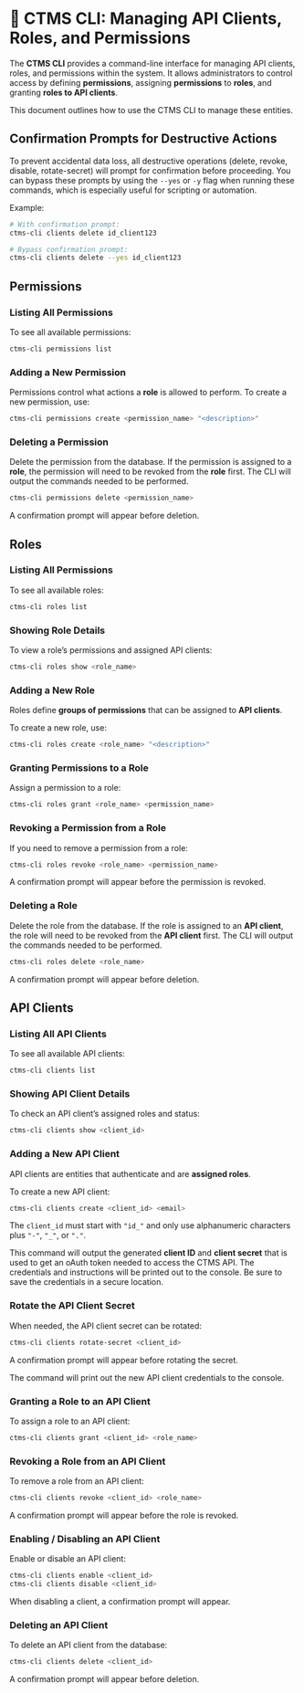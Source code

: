 # **📖 CTMS CLI: Managing API Clients, Roles, and Permissions**

The **CTMS CLI** provides a command-line interface for managing API clients, roles, and permissions
within the system. It allows administrators to control access by defining **permissions**, assigning
**permissions** to **roles**, and granting **roles to API clients**.

This document outlines how to use the CTMS CLI to manage these entities.

## Confirmation Prompts for Destructive Actions

To prevent accidental data loss, all destructive operations (delete, revoke, disable, rotate-secret)
will prompt for confirmation before proceeding. You can bypass these prompts by using the `--yes` or `-y`
flag when running these commands, which is especially useful for scripting or automation.

Example:
```sh
# With confirmation prompt:
ctms-cli clients delete id_client123

# Bypass confirmation prompt:
ctms-cli clients delete --yes id_client123
```

## Permissions

### Listing All Permissions
To see all available permissions:
```sh
ctms-cli permissions list
```

### Adding a New Permission
Permissions control what actions a **role** is allowed to perform. To create a new permission, use:

```sh
ctms-cli permissions create <permission_name> "<description>"
```

### Deleting a Permission
Delete the permission from the database. If the permission is assigned to a **role**, the permission
will need to be revoked from the **role** first. The CLI will output the commands needed to be
performed.
```sh
ctms-cli permissions delete <permission_name>
```

A confirmation prompt will appear before deletion.

## Roles

### Listing All Permissions
To see all available roles:
```sh
ctms-cli roles list
```

### Showing Role Details
To view a role’s permissions and assigned API clients:
```sh
ctms-cli roles show <role_name>
```

### Adding a New Role
Roles define **groups of permissions** that can be assigned to **API clients**.

To create a new role, use:
```sh
ctms-cli roles create <role_name> "<description>"
```

### Granting Permissions to a Role
Assign a permission to a role:
```sh
ctms-cli roles grant <role_name> <permission_name>
```

### Revoking a Permission from a Role
If you need to remove a permission from a role:
```sh
ctms-cli roles revoke <role_name> <permission_name>
```

A confirmation prompt will appear before the permission is revoked.

### Deleting a Role
Delete the role from the database. If the role is assigned to an **API client**, the role will need
to be revoked from the **API client** first. The CLI will output the commands needed to be performed.
```sh
ctms-cli roles delete <role_name>
```

A confirmation prompt will appear before deletion.

## API Clients

### Listing All API Clients
To see all available API clients:
```sh
ctms-cli clients list
```

### Showing API Client Details
To check an API client’s assigned roles and status:
```sh
ctms-cli clients show <client_id>
```

### Adding a New API Client
API clients are entities that authenticate and are **assigned roles**.

To create a new API client:
```sh
ctms-cli clients create <client_id> <email>
```

The `client_id` must start with `"id_"` and only use alphanumeric characters plus `"-"`, `"_"`, or
`"."`.

This command will output the generated **client ID** and **client secret** that is used to get an
oAuth token needed to access the CTMS API. The credentials and instructions will be printed out to
the console. Be sure to save the credentials in a secure location.

### Rotate the API Client Secret
When needed, the API client secret can be rotated:
```sh
ctms-cli clients rotate-secret <client_id>
```

A confirmation prompt will appear before rotating the secret.

The command will print out the new API client credentials to the console.

### Granting a Role to an API Client
To assign a role to an API client:
```sh
ctms-cli clients grant <client_id> <role_name>
```

### Revoking a Role from an API Client
To remove a role from an API client:
```sh
ctms-cli clients revoke <client_id> <role_name>
```

A confirmation prompt will appear before the role is revoked.

### Enabling / Disabling an API Client
Enable or disable an API client:
```sh
ctms-cli clients enable <client_id>
ctms-cli clients disable <client_id>
```

When disabling a client, a confirmation prompt will appear.

### Deleting an API Client
To delete an API client from the database:
```sh
ctms-cli clients delete <client_id>
```

A confirmation prompt will appear before deletion.
